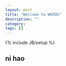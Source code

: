 ```yaml
---
layout: post
title: "Welcome to WKPDG"
description: ""
category: 
tags: []
---
```

{% include JB/setup %}

## ni hao
